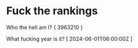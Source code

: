 # Fuck the rankings

Who the hell am I?
{ 3963210 }

What fucking year is it?
[ 2024-06-01T06:00:00Z ]
